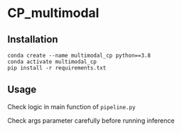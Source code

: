 # CP_multimodal

## Installation

```
conda create --name multimodal_cp python==3.8
conda activate multimodal_cp
pip install -r requirements.txt
```

## Usage 

Check logic in main function of ```pipeline.py```

Check args parameter carefully before running inference
